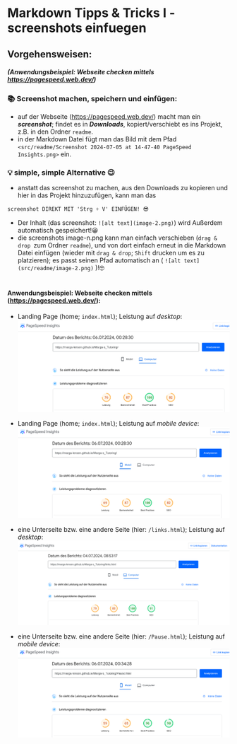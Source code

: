 # Markdown Tipps & Tricks I - screenshots einfuegen

## Vorgehensweisen:
##### (Anwendungsbeispiel: Webseite checken mittels https://pagespeed.web.dev/)
### 📚️ Screenshot machen, speichern und einfügen:
- auf der Webseite (https://pagespeed.web.dev/) macht man ein ***screenshot***; findet es in ***Downloads***, kopiert/verschiebt es ins Projekt, z.B. in den Ordner `readme`. 
- in der Markdown Datei fügt man das Bild mit dem Pfad `<src/readme/Screenshot 2024-07-05 at 14-47-40 PageSpeed Insights.png>` ein.

###  💡 simple, simple Alternative 😉

 - anstatt das screenshot zu machen, aus den Downloads zu kopieren und hier in das Projekt hinzuzufügen, kann man das 
 ```css
 screenshot DIREKT MIT 'Strg + V' EINFÜGEN! 😎
 ```

 - Der Inhalt (das screenshot: `![alt text](image-2.png)`) wird Außerdem automatisch gespeichert!😀
 - die screenshots image-n.png kann man einfach verschieben (`drag & drop `zum Ordner `readme`), und von dort einfach erneut in die Markdown Datei einfügen (wieder mit `drag & drop`; `Shift` drucken um es zu platzieren); es passt seinen Pfad automatisch an ( `![alt text](src/readme/image-2.png)` )!🤓

#
#### Anwendungsbeispiel: Webseite checken mittels (https://pagespeed.web.dev/):

-  Landing Page (home; `index.html`); Leistung auf *desktop*: 
![alt text](src/readme/image-2.png)

- Landing Page (home; `index.html`); Leistung auf *mobile device*: 
![alt text](src/readme/image-3.png)

-  eine Unterseite bzw. eine andere Seite (hier: `/links.html`); Leistung auf *desktop*: 
![alt text](<src/readme/Screenshot 2024-07-05 at 14-47-40 PageSpeed Insights.png>)

- eine Unterseite bzw. eine andere Seite (hier: `/Pause.html`); Leistung auf *mobile device*: 
![alt text](src/readme/image-4.png)
#
